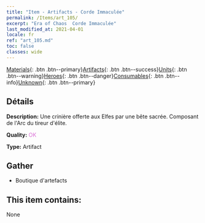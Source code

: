 ```yaml
---
title: "Item - Artifacts - Corde Immaculée"
permalink: /Items/art_105/
excerpt: "Era of Chaos  Corde Immaculée"
last_modified_at: 2021-04-01
locale: fr
ref: "art_105.md"
toc: false
classes: wide
---
```

 [Materials](/fr/Items/){: .btn .btn--primary}[Artifacts](/fr/Items/Artifacts/){: .btn .btn--success}[Units](/fr/Items/Units/){: .btn .btn--warning}[Heroes](/fr/Items/Heroes/){: .btn .btn--danger}[Consumables](/fr/Items/Consumables/){: .btn .btn--info}[Unknown](/fr/Items/Unknown/){: .btn .btn--primary}

## Détails
 **Description:** Une crinière offerte aux Elfes par une bête sacrée. Composant de l'Arc du tireur d'élite.

 **Quality:** <span style="color: #DA70D6">OK</span>

 **Type:** Artifact

## Gather

*    Boutique d'artefacts 

## This item contains:

  None

